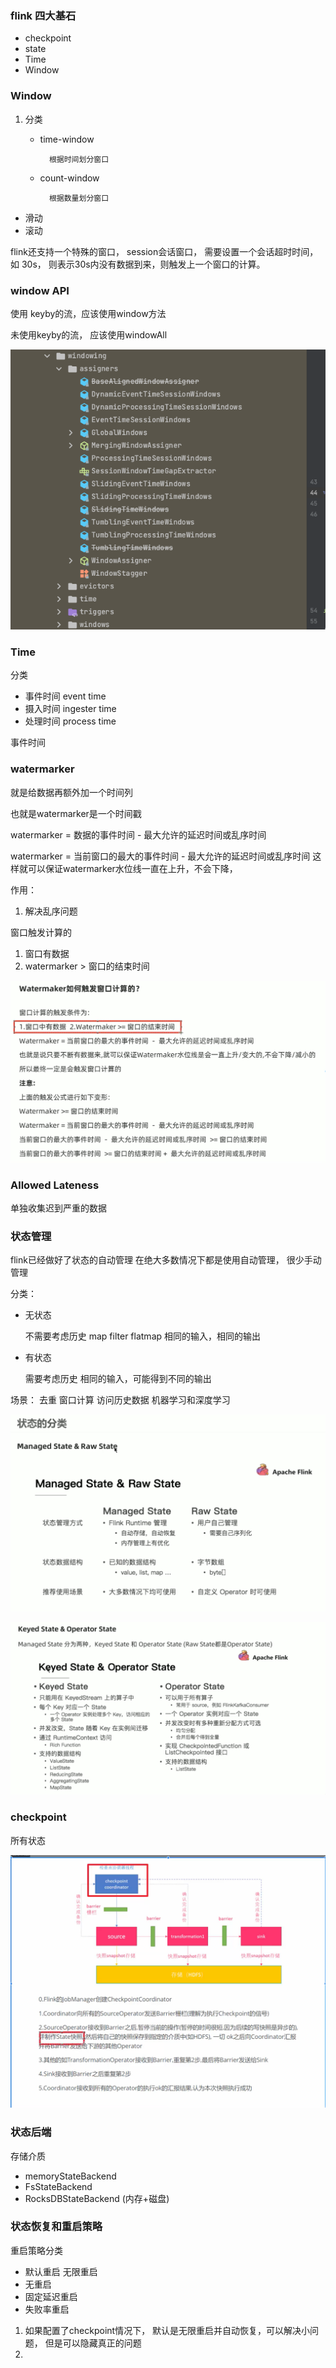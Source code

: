 ### flink 四大基石

- checkpoint
- state
- Time
- Window



### Window
1. 分类
    
    * time-window
        
            根据时间划分窗口    
    
    * count-window
            
            根据数量划分窗口
    
    
* 滑动
* 滚动

flink还支持一个特殊的窗口， session会话窗口， 需要设置一个会话超时时间， 如 30s， 
则表示30s内没有数据到来，则触发上一个窗口的计算。



### window API

使用 keyby的流，应该使用window方法

未使用keyby的流， 应该使用windowAll


![1ZAt8I](https://raw.githubusercontent.com/jacksonyoudi/images/main/uPic/1ZAt8I.png)


### Time

分类

   * 事件时间 event time
   * 摄入时间 ingester time
   * 处理时间 process time

事件时间

### watermarker
就是给数据再额外加一个时间列

也就是watermarker是一个时间戳


watermarker = 数据的事件时间 - 最大允许的延迟时间或乱序时间

watermarker = 当前窗口的最大的事件时间 - 最大允许的延迟时间或乱序时间
这样就可以保证watermarker水位线一直在上升，不会下降， 


作用：
   
1. 解决乱序问题


窗口触发计算的

1. 窗口有数据
2. watermarker > 窗口的结束时间

![4sYyXx](https://raw.githubusercontent.com/jacksonyoudi/images/main/uPic/4sYyXx.png)



### Allowed Lateness

单独收集迟到严重的数据




### 状态管理

flink已经做好了状态的自动管理
在绝大多数情况下都是使用自动管理， 很少手动管理


分类：

* 无状态
   
   不需要考虑历史
   map filter flatmap
   相同的输入，相同的输出
  

* 有状态
   
   需要考虑历史
   相同的输入，可能得到不同的输出
   
场景：
   去重
   窗口计算
   访问历史数据
   机器学习和深度学习


![Ll1ADx](https://raw.githubusercontent.com/jacksonyoudi/images/main/uPic/Ll1ADx.png)

![jyyPtT](https://raw.githubusercontent.com/jacksonyoudi/images/main/uPic/jyyPtT.png)


### checkpoint

所有状态


![0yXWV1](https://raw.githubusercontent.com/jacksonyoudi/images/main/uPic/0yXWV1.png)



### 状态后端

存储介质


- memoryStateBackend
- FsStateBackend
- RocksDBStateBackend (内存+磁盘)

###  状态恢复和重启策略

重启策略分类
* 默认重启 无限重启
* 无重启
* 固定延迟重启
* 失败率重启


1. 如果配置了checkpoint情况下， 默认是无限重启并自动恢复，可以解决小问题， 但是可以隐藏真正的问题
2. 





